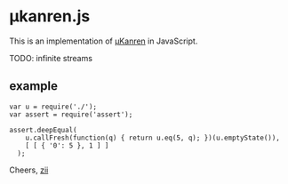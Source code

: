 # µkanren.js

This is an implementation of [µKanren](http://webyrd.net/scheme-2013/papers/HemannMuKanren2013.pdf) in JavaScript.

TODO: infinite streams

## example

```
var u = require('./');
var assert = require('assert');

assert.deepEqual(
    u.callFresh(function(q) { return u.eq(5, q); })(u.emptyState()),
    [ [ { '0': 5 }, 1 ] ]
  );
```

Cheers, [zii](https://twitter.com/zii)
